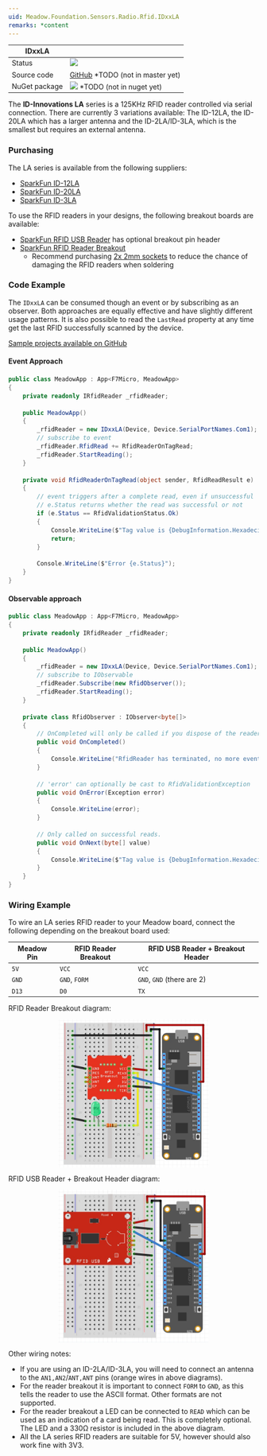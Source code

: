 ```yaml
---
uid: Meadow.Foundation.Sensors.Radio.Rfid.IDxxLA
remarks: *content
---
```


| IDxxLA        |                                                                                                                                                                                                                                                                                                                  |
|---------------|------------------------------------------------------------------------------------------------------------------------------------------------------------------------------------------------------------------------------------------------------------------------------------------------------------------|
| Status        | <img src="https://img.shields.io/badge/Working-brightgreen" style="width: auto; height: -webkit-fill-available;" />                                                                                                                                                                                              |
| Source code   | [GitHub]() *TODO (not in master yet)                                                                                                                                                                                                                                                                             |
| NuGet package | <a href="https://www.nuget.org/packages/Meadow.Foundation.___/" target="_blank"><img src="https://img.shields.io/nuget/v/Meadow.Foundation.Sensors.Radio.Rfid.IDxxLA.svg?label=Meadow.Foundation.Sensors.Radio.Rfid.IDxxLA" style="width: auto; height: -webkit-fill-available;" /></a> *TODO (not in nuget yet) |

The **ID-Innovations LA** series is a 125KHz RFID reader controlled via serial connection.
There are currently 3 variations available: The ID-12LA, the ID-20LA which has a larger antenna and the ID-2LA/ID-3LA, which is the smallest but requires an external antenna.


### Purchasing

The LA series is available from the following suppliers:

* [SparkFun ID-12LA](https://www.sparkfun.com/products/11827)
* [SparkFun ID-20LA](https://www.sparkfun.com/products/11828)
* [SparkFun ID-3LA](https://www.sparkfun.com/products/11862)

To use the RFID readers in your designs, the following breakout boards are available:

* [SparkFun RFID USB Reader](https://www.sparkfun.com/products/9963) has optional breakout pin header
* [SparkFun RFID Reader Breakout](https://www.sparkfun.com/products/13030)
  * Recommend purchasing [2x 2mm sockets](https://www.sparkfun.com/products/8272) to reduce the chance of damaging the RFID readers when soldering

### Code Example

The `IDxxLA` can be consumed though an event or by subscribing as an observer. Both approaches are equally effective and have slightly different usage patterns. It is also possible to read the `LastRead` property at any time get the last RFID successfully scanned by the device.

[Sample projects available on GitHub](https://github.com/WildernessLabs/Meadow.Foundation/blob/develop/Source/Meadow.Foundation.Peripherals/Sensors.Radio.Rfid.IDxxLA/Samples/) 

#### Event Approach

```csharp
public class MeadowApp : App<F7Micro, MeadowApp>
{
    private readonly IRfidReader _rfidReader;

    public MeadowApp()
    {
        _rfidReader = new IDxxLA(Device, Device.SerialPortNames.Com1);
        // subscribe to event
        _rfidReader.RfidRead += RfidReaderOnTagRead;
        _rfidReader.StartReading();
    }

    private void RfidReaderOnTagRead(object sender, RfidReadResult e)
    {
        // event triggers after a complete read, even if unsuccessful
        // e.Status returns whether the read was successful or not
        if (e.Status == RfidValidationStatus.Ok)
        {
            Console.WriteLine($"Tag value is {DebugInformation.Hexadecimal(e.RfidTag)}");
            return;
        }

        Console.WriteLine($"Error {e.Status}");
    }
}
```



#### Observable approach

```csharp
public class MeadowApp : App<F7Micro, MeadowApp>
{
    private readonly IRfidReader _rfidReader;

    public MeadowApp()
    {
        _rfidReader = new IDxxLA(Device, Device.SerialPortNames.Com1);
        // subscribe to IObservable
        _rfidReader.Subscribe(new RfidObserver());
        _rfidReader.StartReading();
    }

    private class RfidObserver : IObserver<byte[]>
    {
        // OnCompleted will only be called if you dispose of the reader
        public void OnCompleted()
        {
            Console.WriteLine("RfidReader has terminated, no more events will be emitted.");
        }

        // 'error' can optionally be cast to RfidValidationException
        public void OnError(Exception error)
        {
            Console.WriteLine(error);
        }

        // Only called on successful reads.
        public void OnNext(byte[] value)
        {
            Console.WriteLine($"Tag value is {DebugInformation.Hexadecimal(value)}");
        }
    }
}
```

### Wiring Example

To wire an LA series RFID reader to your Meadow board, connect the following depending on the breakout board used:

| Meadow Pin | RFID Reader Breakout | RFID USB Reader + Breakout Header |
|------------|----------------------|-----------------------------------|
| `5V`       | `VCC`                | `VCC`                             |
| `GND`      | `GND`, `FORM`        | `GND`, `GND` (there are 2)        |
| `D13`      | `D0`                 | `TX`                              |


RFID Reader Breakout diagram:

<img src="../../API_Assets/Meadow.Foundation.Sensors.Radio.Rfid.IDxxLA/IDxxLA-RFID Reader Breakout_bb.jpg" 
    style="width: 60%; display: block; margin-left: auto; margin-right: auto;" />

RFID USB Reader + Breakout Header diagram:

<img src="../../API_Assets/Meadow.Foundation.Sensors.Radio.Rfid.IDxxLA/IDxxLA-RFID USB Reader_bb.jpg" 
    style="width: 60%; display: block; margin-left: auto; margin-right: auto;" />


Other wiring notes:

* If you are using an ID-2LA/ID-3LA, you will need to connect an antenna to the `AN1,AN2`/`ANT,ANT` pins (orange wires in above diagrams).
* For the reader breakout it is important to connect `FORM` to `GND`, as this tells the reader to use the ASCII format. Other formats are not supported.
* For the reader breakout a LED can be connected to `READ` which can be used as an indication of a card being read. This is completely optional. The LED and a 330Ω resistor is included in the above diagram.
* All the LA series RFID readers are suitable for 5V, however should also work fine with 3V3.
